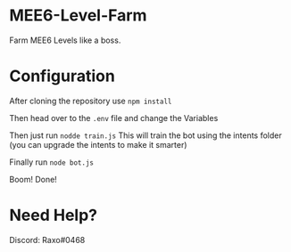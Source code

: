 # MEE6-Level-Farm
Farm MEE6 Levels like a boss.

# Configuration
After cloning the repository use `npm install`

Then head over to the `.env` file and change the Variables

Then just run `nodde train.js` This will train the bot using the intents folder (you can upgrade the intents to make it smarter)

Finally run `node bot.js` 

Boom! Done!

# Need Help?
Discord: Raxo#0468
